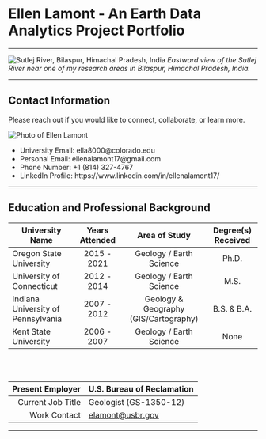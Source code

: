 # Ellen Lamont - An Earth Data Analytics Project Portfolio

---

![Sutlej River, Bilaspur, Himachal Pradesh, India](https://media.licdn.com/dms/image/C5616AQGYU-iInF6rYg/profile-displaybackgroundimage-shrink_350_1400/0/1545743236317?e=1699488000&v=beta&t=Zc6Va2m-0AHEmJP4Tb9l-fjNNjzYWZ_RRNqlbK82Np0)
*Eastward view of the Sutlej River near one of my research areas in Bilaspur, Himachal Pradesh, India.*

---

## Contact Information
  Please reach out if you would like to connect, collaborate, or learn more. <br>
  
![Photo of Ellen Lamont](https://media.licdn.com/dms/image/C5603AQFYTxAT-9UDUg/profile-displayphoto-shrink_200_200/0/1545744079263?e=1699488000&v=beta&t=LgP0sKGtQZCltrT10r-CvsTCUMjVkeaVfdcKIkOdk3o)
   <ul> 
      <li> University Email: ella8000@colorado.edu </li>
      <li> Personal Email: ellenalamont17@gmail.com </li>
      <li> Phone Number: +1 (814) 327-4767  </li>
      <li> LinkedIn Profile: https://www.linkedin.com/in/ellenalamont17/ </li>
   </ul>

---

## Education and Professional Background

| University Name                     | Years Attended   | Area of Study                         | Degree(s) Received |
|-------------------------------------|:----------------:|:-------------------------------------:|:------------------:|
| Oregon State University             | 2015 - 2021      | Geology / Earth Science               | Ph.D.              |
| University of Connecticut           | 2012 - 2014      | Geology / Earth Science               | M.S.               |
| Indiana University of Pennsylvania  | 2007 - 2012      | Geology & Geography (GIS/Cartography) | B.S. & B.A.        |
| Kent State University               | 2006 - 2007      | Geology / Earth Science               | None               |

<br></br>

| Present Employer  | U.S. Bureau of Reclamation |
|------------------:|----------------------------|
| Current Job Title | Geologist (GS-1350-12)     |
| Work Contact      | elamont@usbr.gov           |


---


